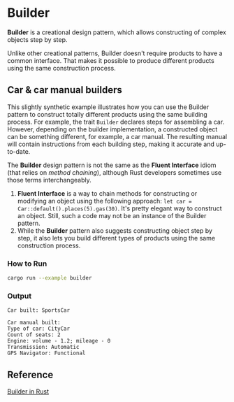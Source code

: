 # Builder

**Builder** is a creational design pattern, which allows constructing of complex objects step by step.

Unlike other creational patterns, Builder doesn't require products to have a common interface. That makes it possible 
to produce different products using the same construction process.


## Car & car manual builders
This slightly synthetic example illustrates how you can use the Builder pattern to construct totally different products 
using the same building process. For example, the trait `Builder` declares steps for assembling a car. However, 
depending on the builder implementation, a constructed object can be something different, for example, a car manual. 
The resulting manual will contain instructions from each building step, making it accurate and up-to-date.

The **Builder** design pattern is not the same as the **Fluent Interface** idiom (that relies on *method chaining*), 
although Rust developers sometimes use those terms interchangeably.

1. **Fluent Interface** is a way to chain methods for constructing or modifying an object using the following approach:
   `let car = Car::default().places(5).gas(30)`.
   It's pretty elegant way to construct an object. Still, such a code may not be an instance of the Builder pattern.
2. While the **Builder** pattern also suggests constructing object step by step, it also lets you build different types 
   of products using the same construction process.


### How to Run

```bash
cargo run --example builder
```

### Output

```
Car built: SportsCar

Car manual built:
Type of car: CityCar
Count of seats: 2
Engine: volume - 1.2; mileage - 0
Transmission: Automatic
GPS Navigator: Functional
```

## Reference

[Builder in Rust](https://refactoring.guru/design-patterns/builder/rust/example)
